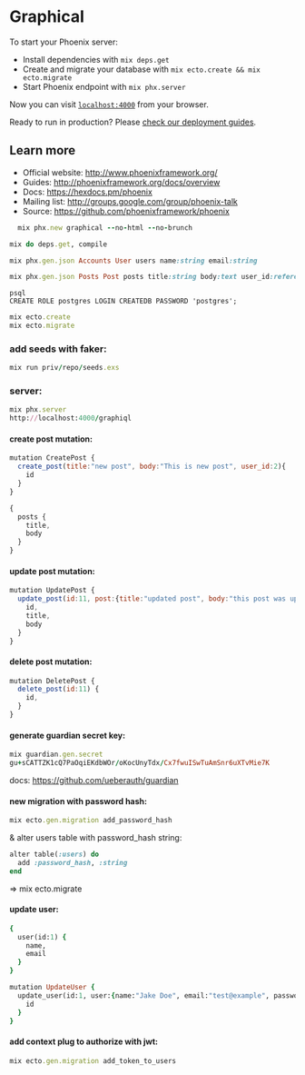 # Graphical

To start your Phoenix server:

* Install dependencies with `mix deps.get`
* Create and migrate your database with `mix ecto.create && mix ecto.migrate`
* Start Phoenix endpoint with `mix phx.server`

Now you can visit [`localhost:4000`](http://localhost:4000) from your browser.

Ready to run in production? Please [check our deployment guides](http://www.phoenixframework.org/docs/deployment).

## Learn more

* Official website: http://www.phoenixframework.org/
* Guides: http://phoenixframework.org/docs/overview
* Docs: https://hexdocs.pm/phoenix
* Mailing list: http://groups.google.com/group/phoenix-talk
* Source: https://github.com/phoenixframework/phoenix

```ruby
  mix phx.new graphical --no-html --no-brunch
```

```ruby
mix do deps.get, compile
```

```ruby
mix phx.gen.json Accounts User users name:string email:string
```

```ruby
mix phx.gen.json Posts Post posts title:string body:text user_id:references:users
```

```
psql
CREATE ROLE postgres LOGIN CREATEDB PASSWORD 'postgres';
```

```ruby
mix ecto.create
mix ecto.migrate
```

### add seeds with faker:

```ruby
mix run priv/repo/seeds.exs
```

### server:

```ruby
mix phx.server
http://localhost:4000/graphiql
```

#### create post mutation:

```js
mutation CreatePost {
  create_post(title:"new post", body:"This is new post", user_id:2){
    id
  }
}
```

```js
{
  posts {
    title,
    body
  }
}
```

#### update post mutation:

```js
mutation UpdatePost {
  update_post(id:11, post:{title:"updated post", body:"this post was updated", user_id:2}) {
    id,
    title,
    body
  }
}
```

#### delete post mutation:

```js
mutation DeletePost {
  delete_post(id:11) {
    id,
  }
}
```

#### generate guardian secret key:

```ruby
mix guardian.gen.secret
gu+sCATTZK1cQ7PaOqiEKdbWOr/oKocUnyTdx/Cx7fwuISwTuAmSnr6uXTvMie7K
```

docs: https://github.com/ueberauth/guardian

#### new migration with password hash:

```ruby
mix ecto.gen.migration add_password_hash
```

& alter users table with password_hash string:

```ruby
alter table(:users) do
  add :password_hash, :string
end
```

=> mix ecto.migrate

#### update user:

```ruby
{
  user(id:1) {
    name,
    email
  }
}
```

```ruby
mutation UpdateUser {
  update_user(id:1, user:{name:"Jake Doe", email:"test@example", password:"random"}) {
    id
  }
}
```

#### add context plug to authorize with jwt:

```ruby
mix ecto.gen.migration add_token_to_users
```
